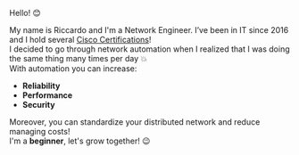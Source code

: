Hello! :blush:

My name is Riccardo and I'm a Network Engineer. I’ve been in IT since 2016 and I hold several [Cisco Certifications](https://thetechguy.it/certifications/)!     
I decided to go through network automation when I realized that I was doing the same thing many times per day :boom:         
With automation you can increase:
- **Reliability**
- **Performance**
- **Security**

Moreover, you can standardize your distributed network and reduce managing costs!     
I'm a **beginner**, let's grow together! :wink:
